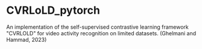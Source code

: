 # CVRLoLD_pytorch
An implementation of the self-supervised contrastive learning framework "CVRLOLD" for video activity recognition on limited datasets. (Ghelmani and Hammad, 2023)
